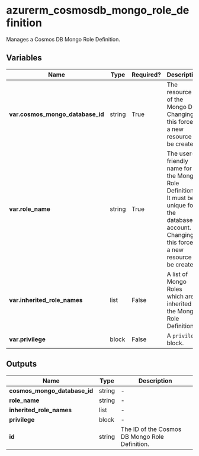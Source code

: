 # azurerm_cosmosdb_mongo_role_definition

Manages a Cosmos DB Mongo Role Definition.

## Variables

| Name | Type | Required? |  Description |
| ---- | ---- | --------- |  ----------- |
| **var.cosmos_mongo_database_id** | string | True | The resource ID of the Mongo DB. Changing this forces a new resource to be created. | 
| **var.role_name** | string | True | The user-friendly name for the Mongo Role Definition. It must be unique for the database account. Changing this forces a new resource to be created. | 
| **var.inherited_role_names** | list | False | A list of Mongo Roles which are inherited to the Mongo Role Definition. | 
| **var.privilege** | block | False | A `privilege` block. | 



## Outputs

| Name | Type | Description |
| ---- | ---- | --------- | 
| **cosmos_mongo_database_id** | string  | - | 
| **role_name** | string  | - | 
| **inherited_role_names** | list  | - | 
| **privilege** | block  | - | 
| **id** | string  | The ID of the Cosmos DB Mongo Role Definition. | 